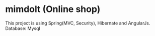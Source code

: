 # mimdolt (Online shop)
This project is using Spring(MVC, Security), Hibernate and AngularJs.
Database: Mysql 
